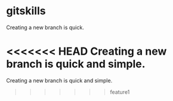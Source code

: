 # gitskills

Creating a new branch is quick.

<<<<<<< HEAD
Creating a new branch is quick and simple.
=======
Creating a new branch is quick and simple.
>>>>>>> feature1
